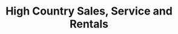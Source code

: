 ---
title: "High Country Sales, Service and Rentals"
url: /newland/high-country-sales-service-and-rentals/
shop: Autowerkstatt
---